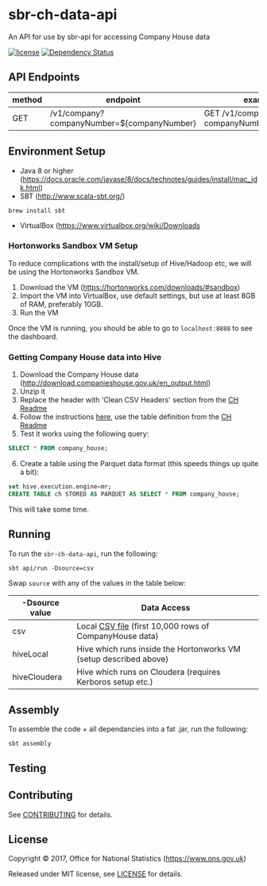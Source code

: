 # sbr-ch-data-api
An API for use by sbr-api for accessing Company House data

[![license](https://img.shields.io/github/license/mashape/apistatus.svg)]() [![Dependency Status](https://www.versioneye.com/user/projects/596f195e6725bd0027f25e93/badge.svg?style=flat-square)](https://www.versioneye.com/user/projects/596f195e6725bd0027f25e93)

## API Endpoints

| method | endpoint                                   | example                                |
|--------|--------------------------------------------|----------------------------------------|
| GET    | /v1/company?companyNumber=${companyNumber} | GET /v1/company?companyNumber=AB123456 |

## Environment Setup

* Java 8 or higher (https://docs.oracle.com/javase/8/docs/technotes/guides/install/mac_jdk.html)
* SBT (http://www.scala-sbt.org/)

```shell
brew install sbt
```

* VirtualBox (https://www.virtualbox.org/wiki/Downloads

### Hortonworks Sandbox VM Setup

To reduce complications with the install/setup of Hive/Hadoop etc, we will be using the Hortonworks Sandbox VM.

1. Download the VM (https://hortonworks.com/downloads/#sandbox)
2. Import the VM into VirtualBox, use default settings, but use at least 8GB of RAM, preferably 10GB.
3. Run the VM

Once the VM is running, you should be able to go to `localhost:8888` to see the dashboard.

### Getting Company House data into Hive

1. Download the Company House data (http://download.companieshouse.gov.uk/en_output.html)
2. Unzip it
3. Replace the header with 'Clean CSV Headers' section from the [CH Readme](CH.md)
4. Follow the instructions [here](https://hortonworks.com/hadoop-tutorial/how-to-use-hcatalog-basic-pig-hive-commands/#download-example-data), use the table definition from the [CH Readme](CH.md)
5. Test it works using the following query:

```SQL
SELECT * FROM company_house;
```

6. Create a table using the Parquet data format (this speeds things up quite a bit):

```SQL
set hive.execution.engine=mr;
CREATE TABLE ch STORED AS PARQUET AS SELECT * FROM company_house;
```

This will take some time.

## Running

To run the `sbr-ch-data-api`, run the following:

``` shell
sbt api/run -Dsource=csv
```

Swap `source` with any of the values in the table below:

| -Dsource value | Data Access                                                                                     |
|----------------|-------------------------------------------------------------------------------------------------|
| csv            | Local [CSV file](./conf/sample/company_house_data.csv) (first 10,000 rows of CompanyHouse data) |
| hiveLocal      | Hive which runs inside the Hortonworks VM (setup described above)                               |
| hiveCloudera   | Hive which runs on Cloudera (requires Kerboros setup etc.)                                      |

## Assembly

To assemble the code + all dependancies into a fat .jar, run the following:

```shell
sbt assembly
```

## Testing

## Contributing

See [CONTRIBUTING](CONTRIBUTING.md) for details.

## License

Copyright ©‎ 2017, Office for National Statistics (https://www.ons.gov.uk)

Released under MIT license, see [LICENSE](LICENSE) for details.

